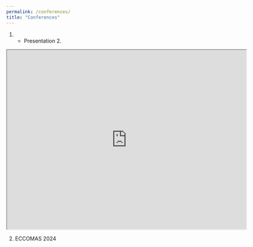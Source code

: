 ```yaml
---
permalink: /conferences/
title: "Conferences"
---
```


1. - Presentation 2.
  <iframe src="https://github.com/mateusbneiva/mateusbneiva.github.io/blob/main/files/conference/Poster_PCTS_MateusNeiva.pdf" width="640" height="480" allow="autoplay"></iframe>

2. ECCOMAS 2024

